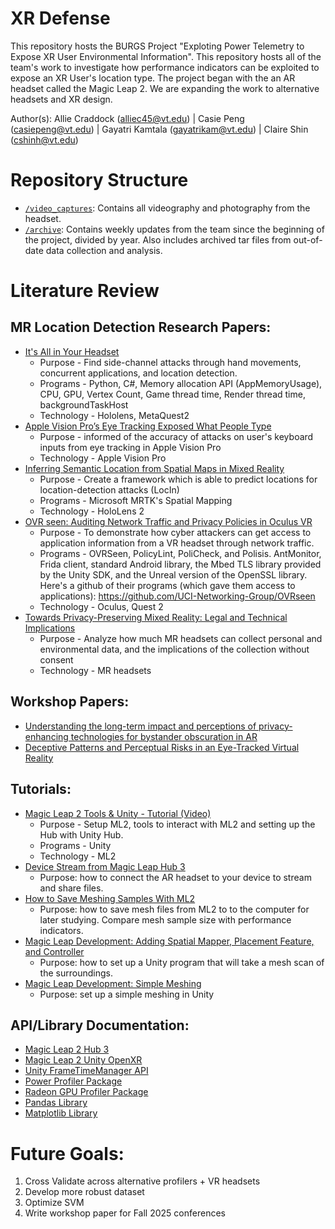# XR Defense

This repository hosts the BURGS Project "Exploting Power Telemetry to Expose XR User Environmental Information". This repository hosts all of the team's work to investigate how performance indicators can be exploited to expose an XR User's location type. The project began with the an AR headset called the Magic Leap 2. We are expanding the work to alternative headsets and XR design. 

Author(s): 
Allie Craddock (alliec45@vt.edu) | 
Casie Peng (casiepeng@vt.edu) | 
Gayatri Kamtala (gayatrikam@vt.edu) |
Claire Shin (cshinh@vt.edu)

# Repository Structure 
- [`/video_captures`](https://github.com/alliec45/mixed_reality_defense/tree/main/video_captures): Contains all videography and photography from the headset. 
- [`/archive`](https://github.com/alliec45/mixed_reality_defense/tree/main/archive): Contains weekly updates from the team since the beginning of the project, divided by year. Also includes archived tar files from out-of-date data collection and analysis. 

# Literature Review 
## MR Location Detection Research Papers:
- [It's All in Your Headset](https://www.usenix.org/system/files/sec23fall-prepub-131-zhang-yicheng.pdf)
    - Purpose - Find side-channel attacks through hand movements, concurrent applications, and location detection. 
    - Programs - Python, C#, Memory allocation API (AppMemoryUsage), CPU, GPU, Vertex Count, Game thread time, Render thread time, backgroundTaskHost
    - Technology - Hololens, MetaQuest2
- [Apple Vision Pro’s Eye Tracking Exposed What People Type](https://nam04.safelinks.protection.outlook.com/?url=https%3A%2F%2Fwww.wired.com%2Fstory%2Fapple-vision-pro-persona-eye-tracking-spy-typing%2F&data=05%7C02%7Ccasiepeng%40vt.edu%7C3f171c6378b241fd2df408dcd382f7ba%7C6095688410ad40fa863d4f32c1e3a37a%7C0%7C0%7C638617806691080948%7CUnknown%7CTWFpbGZsb3d8eyJWIjoiMC4wLjAwMDAiLCJQIjoiV2luMzIiLCJBTiI6Ik1haWwiLCJXVCI6Mn0%3D%7C0%7C%7C%7C&sdata=XhRvlu5DaztAClu0slOXyrVsUOf8wvRaxJPwVpEvSAI%3D&reserved=0)
    - Purpose - informed of the accuracy of attacks on user's keyboard inputs from eye tracking in Apple Vision Pro
    - Technology - Apple Vision Pro 
- [Inferring Semantic Location from Spatial Maps in Mixed Reality](https://habiba-farrukh.github.io/files/LocIn.pdf)
    - Purpose - Create a framework which is able to predict locations for location-detection attacks (LocIn)
    - Programs - Microsoft MRTK's Spatial Mapping 
    - Technology - HoloLens 2
- [OVR seen: Auditing Network Traffic and Privacy Policies in Oculus VR](https://www.usenix.org/system/files/sec22-trimananda.pdf)
    - Purpose - To demonstrate how cyber attackers can get access to application information from a VR headset through network traffic. 
    - Programs - OVRSeen, PolicyLint, PoliCheck, and Polisis. AntMonitor, Frida client, standard Android library, the Mbed TLS library provided by the Unity SDK, and the Unreal version of the OpenSSL library. Here's a github of their programs (which gave them access to applications): https://github.com/UCI-Networking-Group/OVRseen 
    - Technology - Oculus, Quest 2
- [Towards Privacy-Preserving Mixed Reality: Legal and Technical Implications](https://drive.google.com/file/d/1UQjyLQMPWSMqWTOcaGYq9C0GImGY7Kvu/view?usp=sharing)
    - Purpose - Analyze how much MR headsets can collect personal and environmental data, and the implications of the collection without consent 
    - Technology - MR headsets

## Workshop Papers:
- [Understanding the long-term impact and perceptions of privacy-enhancing technologies for bystander obscuration in AR](https://ieeexplore.ieee.org/abstract/document/10765311)
- [Deceptive Patterns and Perceptual Risks in an Eye-Tracked Virtual Reality](http://www.leelisle.com/wp-content/uploads/2024/03/Deceptive_Patterns.pdf)

## Tutorials: 
- [Magic Leap 2 Tools & Unity - Tutorial (Video)](https://www.youtube.com/watch?v=KqH0zv3e2AY)
    - Purpose - Setup ML2, tools to interact with ML2 and setting up the Hub with Unity Hub. 
    - Programs - Unity
    - Technology - ML2  
- [Device Stream from Magic Leap Hub 3](https://www.magicleap.care/hc/en-us/articles/6589955346957-Device-Stream)
    - Purpose: how to connect the AR headset to your device to stream and share files. 
- [How to Save Meshing Samples With ML2](https://forum.magicleap.cloud/t/how-to-save-meshes-from-ml2-meshing-sample-or-the-spaces-app/4040/4?u=alliec45)
    - Purpose: how to save mesh files from ML2 to to the computer for later studying. Compare mesh sample size with performance indicators. 
- [Magic Leap Development: Adding Spatial Mapper, Placement Feature, and Controller](https://www.youtube.com/watch?v=Ols3g_BHv1I)
    - Purpose: how to set up a Unity program that will take a mesh scan of the surroundings. 
- [Magic Leap Development: Simple Meshing](https://developer-docs.magicleap.cloud/docs/guides/unity/perception/meshing/unity-simple-meshing/)
    - Purpose: set up a simple meshing in Unity

## API/Library Documentation:
- [Magic Leap 2 Hub 3](https://developer-docs.magicleap.cloud/docs/guides/developer-tools/ml-hub-3/get-started/)
- [Magic Leap 2 Unity OpenXR](https://developer-docs.magicleap.cloud/docs/category/unity-openxr/)
- [Unity FrameTimeManager API](https://unity.com/blog/engine-platform/detecting-performance-bottlenecks-with-unity-frame-timing-manager)
- [Power Profiler Package](https://developer-docs.magicleap.cloud/docs/device/power/power-profiler/#)
- [Radeon GPU Profiler Package](https://developer-docs.magicleap.cloud/docs/guides/developer-tools/lumin-aosp-tools/radeon-gpu-profiler/)
- [Pandas Library](https://pandas.pydata.org/docs/)
- [Matplotlib Library](https://matplotlib.org/stable/index.html)

# Future Goals: 
1. Cross Validate across alternative profilers + VR headsets
2. Develop more robust dataset
3. Optimize SVM 
4. Write workshop paper for Fall 2025 conferences 

